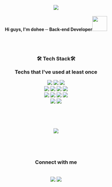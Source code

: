 
<p align="center"><img src="https://capsule-render.vercel.app/api?type=waving&color=auto&height=200&section=header&text=💻Dohee%20Github💻&fontSize=30"></p>
<h4 align="center">Hi guys, I'm dohee ─ Back-end Developer<img src="https://raw.githubusercontent.com/MartinHeinz/MartinHeinz/master/wave.gif" width="48"></h4><br>


<br>
<h3 align="center"> 🛠 Tech Stack🛠</h>
<p align="center"> Techs that I've used at least once </p>

<p>
  <img src="https://img.shields.io/badge/java-007396?style=for-the-badge&logo=java&logoColor=white"> 
  <img src="https://img.shields.io/badge/-C%23-0769AD?style=for-the-badge&logo=Csharp&logoColor=white">
  <img src="https://img.shields.io/badge/python-3776AB?style=for-the-badge&logo=python&logoColor=white"> 
  <br>
  
  <img src="https://img.shields.io/badge/html5-E34F26?style=for-the-badge&logo=html5&logoColor=white"> 
  <img src="https://img.shields.io/badge/css-1572B6?style=for-the-badge&logo=css3&logoColor=white"> 
  <img src="https://img.shields.io/badge/javascript-F7DF1E?style=for-the-badge&logo=javascript&logoColor=black"> 
  <img src="https://img.shields.io/badge/spring-6DB33F?style=for-the-badge&logo=spring&logoColor=white"> 
  <br>
  
  <img src="https://img.shields.io/badge/oracle-F80000?style=for-the-badge&logo=oracle&logoColor=white"> 
  <img src="https://img.shields.io/badge/mysql-4479A1?style=for-the-badge&logo=mysql&logoColor=white"> 
  <img src="https://img.shields.io/badge/react-61DAFB?style=for-the-badge&logo=react&logoColor=black"> 
  <img src="https://img.shields.io/badge/node.js-339933?style=for-the-badge&logo=Node.js&logoColor=white">
 <br>
  <img src="https://img.shields.io/badge/apache tomcat-F8DC75?style=for-the-badge&logo=apachetomcat&logoColor=white">
<img src="https://img.shields.io/badge/Amazon AWS-232F3E?style=for-the-badge&logo=Amazon%20AWS&logoColor=white"/> 
  <br></a>
</p>
<br><br><br>
<img src="https://github-readme-stats.vercel.app/api/top-langs/?username=dohee789&hide=jupyter%20notebook&langs_count=6&layout=compact"><br><br>
<br><br>
<h3 align="center">Connect with me</h><br><br>
<p>
<a href="mailto:dojin3773@gmail.com"><img src="https://img.shields.io/badge/Gmail-D14836?style=for-the-badge&logo=gmail&logoColor=white"/></a>
<a href="https://www.notion.so/doduck/Do-Duck-f13ed0c5a63b42cd8047f30a873160f6"><img src="https://img.shields.io/badge/Notion-000000?style=for-the-badge&logo=notion&logoColor=white"/></a>
</p>
